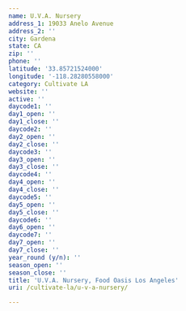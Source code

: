 ```yaml
---
name: U.V.A. Nursery
address_1: 19033 Anelo Avenue
address_2: ''
city: Gardena
state: CA
zip: ''
phone: ''
latitude: '33.85721524000'
longitude: '-118.28280558000'
category: Cultivate LA
website: ''
active: ''
daycode1: ''
day1_open: ''
day1_close: ''
daycode2: ''
day2_open: ''
day2_close: ''
daycode3: ''
day3_open: ''
day3_close: ''
daycode4: ''
day4_open: ''
day4_close: ''
daycode5: ''
day5_open: ''
day5_close: ''
daycode6: ''
day6_open: ''
daycode7: ''
day7_open: ''
day7_close: ''
year_round (y/n): ''
season_open: ''
season_close: ''
title: 'U.V.A. Nursery, Food Oasis Los Angeles'
uri: /cultivate-la/u-v-a-nursery/

---
```

